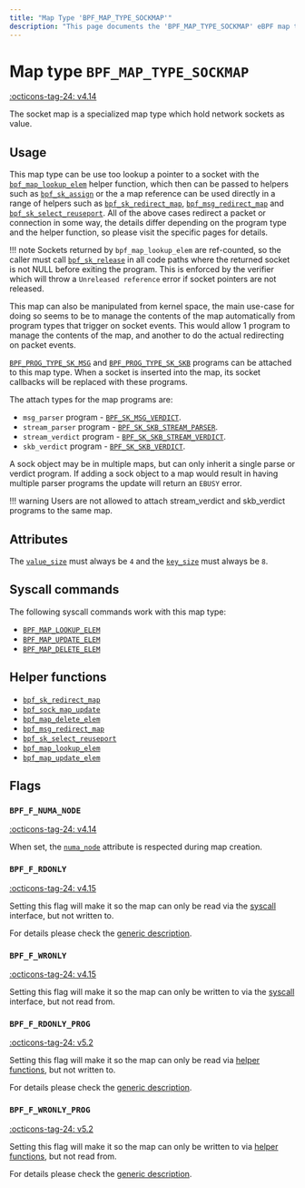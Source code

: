 ```yaml
---
title: "Map Type 'BPF_MAP_TYPE_SOCKMAP'"
description: "This page documents the 'BPF_MAP_TYPE_SOCKMAP' eBPF map type, including its definition, usage, program types that can use it, and examples."
---
```

# Map type `BPF_MAP_TYPE_SOCKMAP`

<!-- [FEATURE_TAG](BPF_MAP_TYPE_SOCKMAP) -->
[:octicons-tag-24: v4.14](https://github.com/torvalds/linux/commit/174a79ff9515f400b9a6115643dafd62a635b7e6)
<!-- [/FEATURE_TAG] -->

The socket map is a specialized map type which hold network sockets as value.

## Usage

This map type can be use too lookup a pointer to a socket with the [`bpf_map_lookup_elem`](../helper-function/bpf_map_lookup_elem.md) helper function, which then can be passed to helpers such as [`bpf_sk_assign`](../helper-function/bpf_sk_assign.md) or the a map reference can be used directly in a range of helpers such as [`bpf_sk_redirect_map`](../helper-function/bpf_sk_redirect_map.md), [`bpf_msg_redirect_map`](../helper-function/bpf_msg_redirect_map.md) and [`bpf_sk_select_reuseport`](../helper-function/bpf_sk_select_reuseport.md). All of the above cases redirect a packet or connection in some way, the details differ depending on the program type and the helper function, so please visit the specific pages for details.

!!! note
    Sockets returned by `bpf_map_lookup_elem` are ref-counted, so the caller must call [`bpf_sk_release`](../helper-function/bpf_sk_release.md) in all code paths where the returned socket is not NULL before exiting the program. This is enforced by the verifier which will throw a `Unreleased reference` error if socket pointers are not released.

This map can also be manipulated from kernel space, the main use-case for doing so seems to be to manage the contents of the map automatically from program types that trigger on socket events. This would allow 1 program to manage the contents of the map, and another to do the actual redirecting on packet events.

[`BPF_PROG_TYPE_SK_MSG`](../program-type/BPF_PROG_TYPE_SK_MSG.md) and [`BPF_PROG_TYPE_SK_SKB`](../program-type/BPF_PROG_TYPE_SK_SKB.md) programs can be attached to this map type. When a socket is inserted into the map, its socket callbacks will be replaced with these programs.

The attach types for the map programs are:

* `msg_parser` program - [`BPF_SK_MSG_VERDICT`](../syscall/BPF_LINK_CREATE.md#bpf_sk_msg_verdict).
* `stream_parser` program - [`BPF_SK_SKB_STREAM_PARSER`](../syscall/BPF_LINK_CREATE.md#bpf_sk_skb_stream_parser).
* `stream_verdict` program - [`BPF_SK_SKB_STREAM_VERDICT`](../syscall/BPF_LINK_CREATE.md#bpf_sk_skb_stream_verdict).
* `skb_verdict` program - [`BPF_SK_SKB_VERDICT`](../syscall/BPF_LINK_CREATE.md#bpf_sk_skb_verdict).


A sock object may be in multiple maps, but can only inherit a single parse or verdict program. If adding a sock object to a map would result in having multiple parser programs the update will return an `EBUSY` error.

!!! warning
    Users are not allowed to attach stream_verdict and skb_verdict programs to the same map.

## Attributes

The [`value_size`](../syscall/BPF_MAP_CREATE.md#value_size) must always be `4` and the [`key_size`](../syscall/BPF_MAP_CREATE.md#key_size) must always be `8`. 

<!-- TODO link to generic page for attributes which are the same for every map type -->

## Syscall commands

The following syscall commands work with this map type:

* [`BPF_MAP_LOOKUP_ELEM`](../syscall/BPF_MAP_LOOKUP_ELEM.md)
* [`BPF_MAP_UPDATE_ELEM`](../syscall/BPF_MAP_UPDATE_ELEM.md)
* [`BPF_MAP_DELETE_ELEM`](../syscall/BPF_MAP_DELETE_ELEM.md)

## Helper functions

<!-- DO NOT EDIT MANUALLY -->
<!-- [MAP_HELPER_FUNC_REF] -->
 * [`bpf_sk_redirect_map`](../helper-function/bpf_sk_redirect_map.md)
 * [`bpf_sock_map_update`](../helper-function/bpf_sock_map_update.md)
 * [`bpf_map_delete_elem`](../helper-function/bpf_map_delete_elem.md)
 * [`bpf_msg_redirect_map`](../helper-function/bpf_msg_redirect_map.md)
 * [`bpf_sk_select_reuseport`](../helper-function/bpf_sk_select_reuseport.md)
 * [`bpf_map_lookup_elem`](../helper-function/bpf_map_lookup_elem.md)
 * [`bpf_map_update_elem`](../helper-function/bpf_map_update_elem.md)
<!-- [/MAP_HELPER_FUNC_REF] -->

## Flags

### `BPF_F_NUMA_NODE`

[:octicons-tag-24: v4.14](https://github.com/torvalds/linux/commit/96eabe7a40aa17e613cf3db2c742ee8b1fc764d0)

When set, the [`numa_node`](../syscall/BPF_MAP_CREATE.md#numa_node) attribute is respected during map creation.

### `BPF_F_RDONLY`

[:octicons-tag-24: v4.15](https://github.com/torvalds/linux/commit/6e71b04a82248ccf13a94b85cbc674a9fefe53f5)

Setting this flag will make it so the map can only be read via the [syscall](../syscall/index.md) interface, but not written to.

For details please check the [generic description](../syscall/BPF_MAP_CREATE.md#bpf_f_rdonly).

### `BPF_F_WRONLY`

[:octicons-tag-24: v4.15](https://github.com/torvalds/linux/commit/6e71b04a82248ccf13a94b85cbc674a9fefe53f5)

Setting this flag will make it so the map can only be written to via the [syscall](../syscall/index.md) interface, but not read from.

### `BPF_F_RDONLY_PROG`

[:octicons-tag-24: v5.2](https://github.com/torvalds/linux/commit/591fe9888d7809d9ee5c828020b6c6ae27c37229)

Setting this flag will make it so the map can only be read via [helper functions](../helper-function/index.md), but not written to.

For details please check the [generic description](../syscall/BPF_MAP_CREATE.md#bpf_f_rdonly_prog).

### `BPF_F_WRONLY_PROG`

[:octicons-tag-24: v5.2](https://github.com/torvalds/linux/commit/591fe9888d7809d9ee5c828020b6c6ae27c37229)

Setting this flag will make it so the map can only be written to via [helper functions](../helper-function/index.md), but not read from.

For details please check the [generic description](../syscall/BPF_MAP_CREATE.md#bpf_f_wronly_prog).
